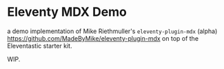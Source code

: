 # Eleventy MDX Demo

a demo implementation of Mike Riethmuller's `eleventy-plugin-mdx` (alpha) https://github.com/MadeByMike/eleventy-plugin-mdx on top of the Eleventastic starter kit.

WIP.
